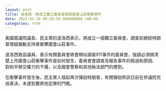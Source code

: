 ```yaml
---
layout: post
title: 波洛西︰將成立獨立委員會調查國會山莊衝擊事件
date: 2021-02-16 09:20:50.000000000 +08:00
categories: rthk
---
```


美國眾議院議長、民主黨的波洛西表示，將成立一個獨立委員會，調查前總統特朗普懷疑煽動支持者衝擊國會山莊事件。

波洛西致函議員，表示有關委員會將會類似調查911事件的委員會，強調必須搞清楚上月國會山莊衝擊事件是如何發生，委員會會調查及報告事件的經過和原因、 對和平移交權力的干擾，以及國會警察和其他執法部門的應對。

在衝擊事件發生後，民主黨人發起再次彈劾特朗普，有關彈劾聆訊日前在參議院完成表決，未達到要將他定罪的門檻。
